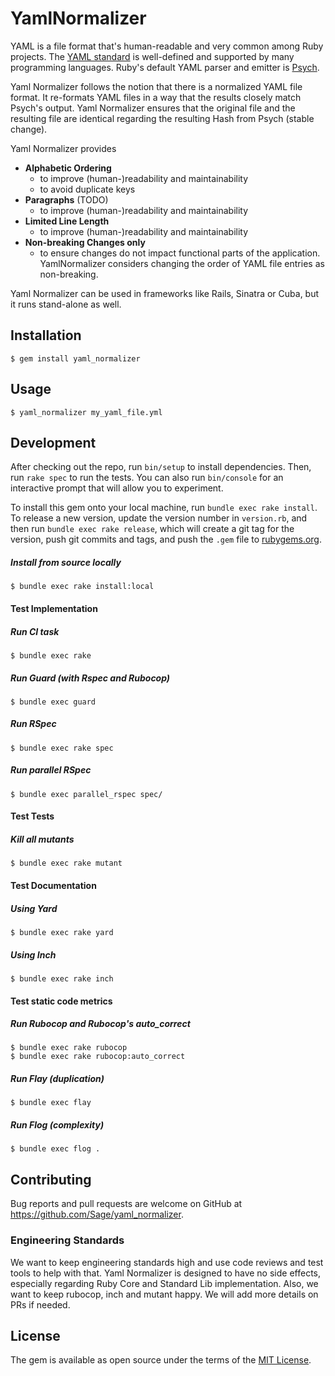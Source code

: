 # YamlNormalizer

YAML is a file format that's human-readable and very common among Ruby projects.
The [YAML standard](http://yaml.org/) is well-defined and supported by many
programming languages. Ruby's default YAML parser and emitter is
[Psych](https://github.com/ruby/psych#psych).

Yaml Normalizer follows the notion that there is a normalized YAML file
format. It re-formats YAML files in a way that the results closely match Psych's
output. Yaml Normalizer ensures that the original file and the resulting
file are identical regarding the resulting Hash from Psych (stable change).

Yaml Normalizer provides
* **Alphabetic Ordering**
  * to improve (human-)readability and maintainability
  * to avoid duplicate keys
* **Paragraphs** (TODO)
  * to improve (human-)readability and maintainability
* **Limited Line Length**
  * to improve (human-)readability and maintainability
* **Non-breaking Changes only**
  * to ensure changes do not impact functional parts of the application.
    YamlNormalizer considers changing the order of YAML file entries as
    non-breaking.

Yaml Normalizer can be used in frameworks like Rails, Sinatra or Cuba, but
it runs stand-alone as well.

## Installation
    $ gem install yaml_normalizer

## Usage
    $ yaml_normalizer my_yaml_file.yml

## Development

After checking out the repo, run `bin/setup` to install dependencies. Then, run
`rake spec` to run the tests. You can also run `bin/console` for an interactive
prompt that will allow you to experiment.

To install this gem onto your local machine, run `bundle exec rake install`. To
release a new version, update the version number in `version.rb`, and then run
`bundle exec rake release`, which will create a git tag for the version, push
git commits and tags, and push the `.gem` file to
[rubygems.org](https://rubygems.org).

##### Install from source locally
    $ bundle exec rake install:local

#### Test Implementation
##### Run CI task
    $ bundle exec rake

##### Run Guard (with Rspec and Rubocop)
    $ bundle exec guard

##### Run RSpec
    $ bundle exec rake spec

##### Run parallel RSpec
    $ bundle exec parallel_rspec spec/

#### Test Tests
##### Kill all mutants
    $ bundle exec rake mutant

#### Test Documentation
##### Using Yard
    $ bundle exec rake yard

##### Using Inch
    $ bundle exec rake inch

#### Test static code metrics
##### Run Rubocop and Rubocop's auto_correct
    $ bundle exec rake rubocop
    $ bundle exec rake rubocop:auto_correct

##### Run Flay (duplication)
    $ bundle exec flay

##### Run Flog (complexity)
    $ bundle exec flog .

## Contributing
Bug reports and pull requests are welcome on GitHub at
https://github.com/Sage/yaml_normalizer.

### Engineering Standards
We want to keep engineering standards high and use code reviews and test tools
to help with that. Yaml Normalizer is designed to have no side effects,
especially regarding Ruby Core and Standard Lib implementation. Also, we want to
keep rubocop, inch and mutant happy. We will add more details on PRs if needed.

## License

The gem is available as open source under the terms of the
[MIT License](http://opensource.org/licenses/MIT).
